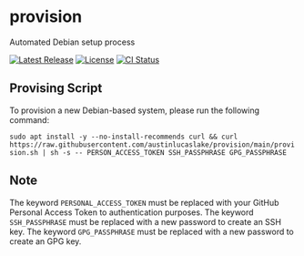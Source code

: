 # provision

Automated Debian setup process

[![Latest Release][release-badge]][release-url]
[![License][license-badge]](LICENSE)
[![CI Status][ci-badge]][ci-url]

[release-badge]: https://img.shields.io/github/v/release/austinlucaslake/provision
[release-url]: https://github.com/austinlucaslake/provision/releases/latest
[license-badge]: https://img.shields.io/github/license/austinlucaslake/provision
[ci-badge]: https://github.com/austinlucaslake/provision/actions/workflows/ci.yaml/badge.svg
[ci-url]: https://github.com/austinlucaslake/provision/actions

## Provising Script

To provision a new Debian-based system, please run the following command:

`sudo apt install -y --no-install-recommends curl && curl https://raw.githubusercontent.com/austinlucaslake/provision/main/provision.sh | sh -s -- PERSON_ACCESS_TOKEN SSH_PASSPHRASE GPG_PASSPHRASE`

## Note

The keyword `PERSONAL_ACCESS_TOKEN` must be replaced with your GitHub Personal Access Token to authentication purposes.
The keyword `SSH_PASSPHRASE` must be replaced with a new password to create an SSH key.
The keyword `GPG_PASSPHRASE` must be replaced with a new password to create an GPG key.
